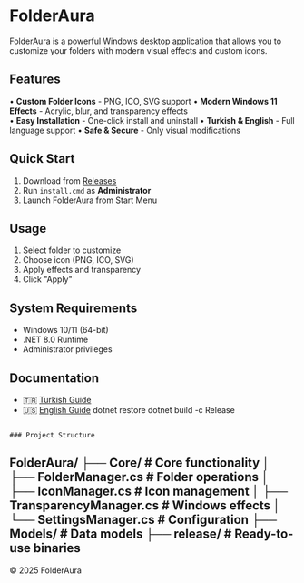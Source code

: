 # FolderAura

FolderAura is a powerful Windows desktop application that allows you to customize your folders with modern visual effects and custom icons.

## Features

• **Custom Folder Icons** - PNG, ICO, SVG support
• **Modern Windows 11 Effects** - Acrylic, blur, and transparency effects  
• **Easy Installation** - One-click install and uninstall
• **Turkish & English** - Full language support
• **Safe & Secure** - Only visual modifications

## Quick Start

1. Download from [Releases](https://github.com/PartineS/FolderAura/releases)
2. Run `install.cmd` as **Administrator**
3. Launch FolderAura from Start Menu

## Usage

1. Select folder to customize
2. Choose icon (PNG, ICO, SVG)
3. Apply effects and transparency
4. Click "Apply"

## System Requirements

- Windows 10/11 (64-bit)
- .NET 8.0 Runtime
- Administrator privileges

## Documentation

- 🇹🇷 [Turkish Guide](README_TR.md)
- 🇺🇸 [English Guide](README_EN.md)
dotnet restore
dotnet build -c Release
```

### Project Structure
```
FolderAura/
├── Core/                  # Core functionality
│   ├── FolderManager.cs   # Folder operations
│   ├── IconManager.cs     # Icon management
│   ├── TransparencyManager.cs # Windows effects
│   └── SettingsManager.cs # Configuration
├── Models/                # Data models
├── release/               # Ready-to-use binaries
---

© 2025 FolderAura

